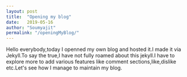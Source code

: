 ```yaml
---
layout: post
title:  "Opening my blog"
date:   2019-05-16 
author: "Soumyajit"
permalink: "/openingMyBlog/"
---
```

Hello everybody,today I openned my own blog and hosted it.I made it via Jekyll.To say the true,I have not fully roamed about this jekyll.I have to explore more to add various features like comment sections,like,dislike etc.Let's see how I manage to maintain my blog. 